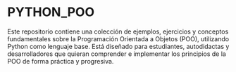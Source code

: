# PYTHON_POO
Este repositorio contiene una colección de ejemplos, ejercicios y conceptos fundamentales sobre la Programación Orientada a Objetos (POO), utilizando Python como lenguaje base. Está diseñado para estudiantes, autodidactas y desarrolladores que quieran comprender e implementar los principios de la POO de forma práctica y progresiva.
